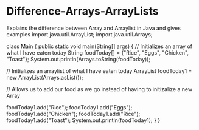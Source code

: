 # Difference-Arrays-ArrayLists
Explains the difference between Array and Arraylist in Java and gives examples
import java.util.ArrayList;
import java.util.Arrays;

class Main {
    public static void main(String[] args) {
 // Initializes an array of what I have eaten today
 String foodToday[] = {"Rice", "Eggs", "Chicken", "Toast"};
 System.out.println(Arrays.toString(foodToday));
 
 // Initializes an arraylist of what I have eaten today
 ArrayList<String> foodToday1 = new ArrayList<String>(Arrays.asList());
 
 // Allows us to add our food as we go instead of having to initizalize a new Array
 
 foodToday1.add("Rice");
 foodToday1.add("Eggs");
 foodToday1.add("Chicken");
 foodToday1.add("Rice");
 foodToday1.add("Toast");
 System.out.println(foodToday1);
    }
}
